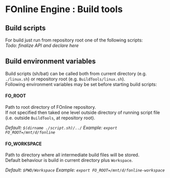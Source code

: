 # FOnline Engine : Build tools

## Build scripts

For build just run from repository root one of the following scripts:  
*Todo: finalize API and declare here*

## Build environment variables

Build scripts (sh/bat) can be called both from current directory (e.g. `./linux.sh`) or repository root (e.g. `BuildTools/linux.sh`).  
Following environment variables may be set before starting build scripts:

#### FO_ROOT

Path to root directory of FOnline repository.  
If not specified then taked one level outside directory of running script file (i.e. outside `BuildTools`, at repository root).  

*Default: `$(dirname ./script.sh)/../`*
*Example: `export FO_ROOT=/mnt/d/fonline`*

#### FO_WORKSPACE

Path to directory where all intermediate build files will be stored.  
Default behaviour is build in current directory plus `Workspace`.  

*Default: `$PWD/Workspace`*
*Example: `export FO_ROOT=/mnt/d/fonline-workspace`*
